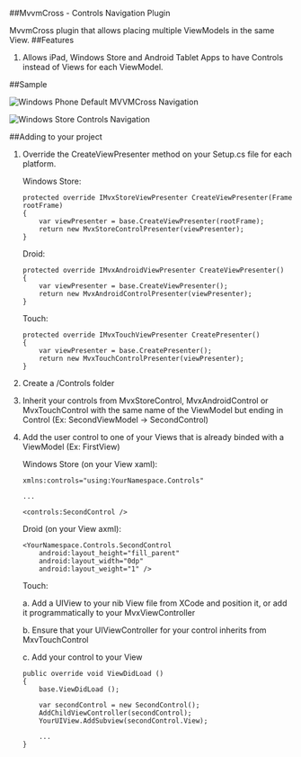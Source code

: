 ##MvvmCross - Controls Navigation Plugin 

MvvmCross plugin that allows placing multiple ViewModels in the same View. 
##Features
1. Allows iPad, Windows Store and Android Tablet Apps to have Controls instead of Views for each ViewModel.

##Sample

![Windows Phone Default MVVMCross Navigation](http://i.imgur.com/iSniJEjh.png)

![Windows Store Controls Navigation](http://i.imgur.com/yeBFtXs.png)

##Adding to your project
1. Override the CreateViewPresenter method on your Setup.cs file for each platform.
	
	Windows Store:
	```
	protected override IMvxStoreViewPresenter CreateViewPresenter(Frame rootFrame)
    {
        var viewPresenter = base.CreateViewPresenter(rootFrame);
        return new MvxStoreControlPresenter(viewPresenter);
    }
	```

	Droid:
	```
	protected override IMvxAndroidViewPresenter CreateViewPresenter()
    {
        var viewPresenter = base.CreateViewPresenter();
        return new MvxAndroidControlPresenter(viewPresenter);
    }
	```

	Touch:
	```
	protected override IMvxTouchViewPresenter CreatePresenter()
	{
        var viewPresenter = base.CreatePresenter();
        return new MvxTouchControlPresenter(viewPresenter);
	}
	```

2. Create a /Controls folder
3. Inherit your controls from MvxStoreControl, MvxAndroidControl or MvxTouchControl with the same name of the ViewModel but ending in Control (Ex: SecondViewModel -> SecondControl)
4. Add the user control to one of your Views that is already binded with a ViewModel (Ex: FirstView)

	Windows Store (on your View xaml):
	```
	xmlns:controls="using:YourNamespace.Controls"

	...

	<controls:SecondControl />
	```

	Droid (on your View axml):
	```
	<YourNamespace.Controls.SecondControl
        android:layout_height="fill_parent"
        android:layout_width="0dp"
        android:layout_weight="1" />
	```

	Touch:
	
	a. Add a UIView to your nib View file from XCode and position it, or add it programmatically to your MvxViewController
	
	b. Ensure that your UIViewController for your control inherits from MxvTouchControl
	
	c. Add your control to your View

	```
	public override void ViewDidLoad ()
	{
		base.ViewDidLoad ();

		var secondControl = new SecondControl();
        AddChildViewController(secondControl);
        YourUIView.AddSubview(secondControl.View);

		...
	}
	```